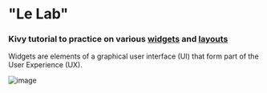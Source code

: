 # "Le Lab" 

### Kivy tutorial to practice on various [widgets](https://kivy.org/doc/stable/api-kivy.uix.widget.html) and [layouts](https://kivy.org/doc/stable/api-kivy.uix.layout.html#kivy.uix.layout.Layout)

Widgets are elements of a graphical user interface (UI) that form part of the User Experience (UX).

![image](https://user-images.githubusercontent.com/36189996/112902071-e4795700-90e5-11eb-9859-03298eadcc37.png)
